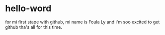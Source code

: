 # hello-word
for mi first stape with github, mi name is Foula Ly and i'm soo excited to get github
tha's all for this time.
